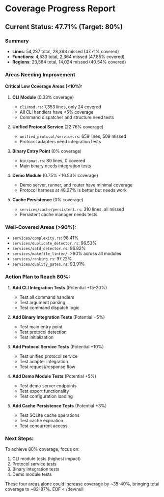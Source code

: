 # Coverage Progress Report

## Current Status: 47.71% (Target: 80%)

### Summary
- **Lines**: 54,237 total, 28,363 missed (47.71% covered)
- **Functions**: 4,533 total, 2,364 missed (47.85% covered)
- **Regions**: 23,584 total, 14,024 missed (40.54% covered)

### Areas Needing Improvement

#### Critical Low Coverage Areas (<10%):
1. **CLI Module** (0.33% coverage)
   - `cli/mod.rs`: 7,353 lines, only 24 covered
   - All CLI handlers have <5% coverage
   - Command dispatcher and structure need tests

2. **Unified Protocol Service** (22.76% coverage)
   - `unified_protocol/service.rs`: 659 lines, 509 missed
   - Protocol adapters need integration tests

3. **Binary Entry Point** (0% coverage)
   - `bin/pmat.rs`: 80 lines, 0 covered
   - Main binary needs integration tests

4. **Demo Module** (0.75% - 16.53% coverage)
   - Demo server, runner, and router have minimal coverage
   - Protocol harness at 48.27% is better but needs work

5. **Cache Persistence** (0% coverage)
   - `services/cache/persistent.rs`: 310 lines, all missed
   - Persistent cache manager needs tests

### Well-Covered Areas (>90%):
- `services/complexity.rs`: 98.41%
- `services/duplicate_detector.rs`: 96.53%
- `services/satd_detector.rs`: 96.82%
- `services/makefile_linter/`: >90% across all modules
- `services/ranking.rs`: 97.22%
- `services/quality_gates.rs`: 93.91%

### Action Plan to Reach 80%:

1. **Add CLI Integration Tests** (Potential +15-20%)
   - Test all command handlers
   - Test argument parsing
   - Test command dispatch logic

2. **Add Binary Integration Tests** (Potential +5%)
   - Test main entry point
   - Test protocol detection
   - Test initialization

3. **Add Protocol Service Tests** (Potential +10%)
   - Test unified protocol service
   - Test adapter integration
   - Test request/response flow

4. **Add Demo Module Tests** (Potential +5%)
   - Test demo server endpoints
   - Test export functionality
   - Test configuration loading

5. **Add Cache Persistence Tests** (Potential +3%)
   - Test SQLite cache operations
   - Test cache expiration
   - Test concurrent access

### Next Steps:
To achieve 80% coverage, focus on:
1. CLI module tests (highest impact)
2. Protocol service tests
3. Binary integration tests
4. Demo module tests

These four areas alone could increase coverage by ~35-40%, bringing total coverage to ~82-87%.
EOF < /dev/null